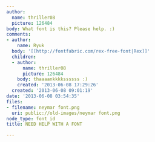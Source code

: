 ```yaml
---
author:
  name: thriller08
  picture: 126484
body: What font is this? Please help. :)
comments:
- author:
    name: Ryuk
  body: '[[http://fontfabric.com/rex-free-font|Rex]]'
  children:
  - author:
      name: thriller08
      picture: 126484
    body: thaaaankkkkssssss :)
    created: '2013-06-08 17:29:26'
  created: '2013-06-08 09:01:19'
date: '2013-06-08 03:54:35'
files:
- filename: neymar font.png
  uri: public://old-images/neymar font.png
node_type: font_id
title: NEED HELP WITH A FONT

---
```


